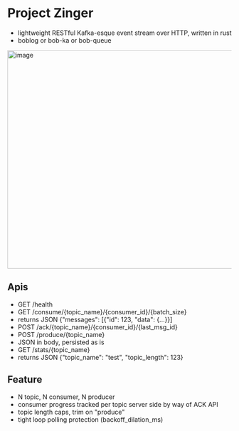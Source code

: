 # Project Zinger
- lightweight RESTful Kafka-esque event stream over HTTP, written in rust
- boblog or bob-ka or bob-queue

<img width="641" height="491" alt="image" src="https://github.com/user-attachments/assets/612410ec-70d3-4120-bb24-669dc454efd7" />

## Apis
- GET /health
- GET /consume/{topic_name}/{consumer_id}/{batch_size}
 - returns JSON {"messages": [{"id": 123, "data": {...}}]
- POST /ack/{topic_name}/{consumer_id}/{last_msg_id}
- POST /produce/{topic_name}
 - JSON in body, persisted as is
- GET /stats/{topic_name}
 - returns JSON {"topic_name": "test", "topic_length": 123}
 
## Feature
- N topic, N consumer, N producer
- consumer progress tracked per topic server side by way of ACK API
- topic length caps, trim on "produce"
- tight loop polling protection (backoff_dilation_ms)
